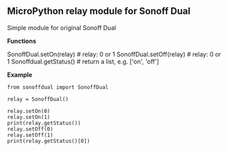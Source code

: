 ## MicroPython relay module for Sonoff Dual

Simple module for original Sonoff Dual

**Functions**

SonoffDual.setOn(relay)   # relay: 0 or 1
SonoffDual.setOff(relay)  # relay: 0 or 1
Sonoffdual.getStatus()    # return a list, e.g. ['on', 'off']

**Example**

```
from sonoffdual import SonoffDual

relay = SonoffDual()

relay.setOn(0)
relay.setOn(1)
print(relay.getStatus())
relay.setOff(0)
relay.setOff(1)
print(relay.getStatus()[0])
```
